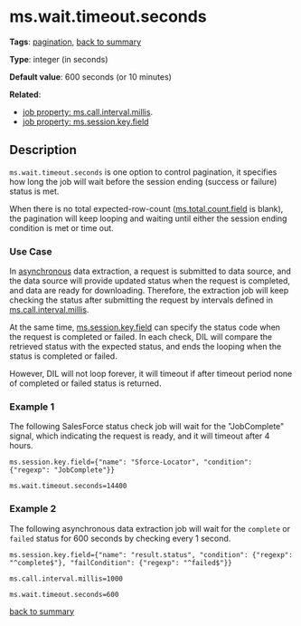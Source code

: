 # ms.wait.timeout.seconds

**Tags**: 
[pagination](categories.md#pagination-properties),
[back to summary](summary.md)

**Type**: integer (in seconds)

**Default value**: 600 seconds (or 10 minutes)

**Related**:

- [job property: ms.call.interval.millis](ms.call.interval.millis.md).
- [job property: ms.session.key.field](ms.session.key.field.md)

## Description

`ms.wait.timeout.seconds` is one option to control pagination, it specifies
how long the job will wait before the session ending (success or failure) status is met. 
 
When there is no total expected-row-count ([ms.total.count.field](ms.total.count.field.md) is blank), 
the pagination will keep looping and waiting until either the session 
ending condition is met or time out.

### Use Case 

In [asynchronous](https://github.com/linkedin/data-integration-library/blob/master/docs/patterns/asynchronous-ingestion-pattern.md)
data extraction, a request is submitted to data source, and the
data source will provide updated status when the request is completed, and data 
are ready for downloading. 
Therefore, the extraction job will keep checking the status after submitting the 
request by intervals defined in [ms.call.interval.millis](ms.call.interval.millis.md).

At the same time, 
[ms.session.key.field](ms.session.key.field.md)
can specify the status code when the request is completed or failed. 
In each check, DIL will compare the retrieved status with the expected status, and 
ends the looping when the status is completed or failed. 

However, DIL will not loop forever, it will timeout if after timeout period none of 
completed or failed status is returned. 

### Example 1 

The following SalesForce status check job will wait for the "JobComplete" signal, which indicating
the request is ready, and it will timeout after 4 hours. 

`ms.session.key.field={"name": "Sforce-Locator", "condition": {"regexp": "JobComplete"}}`

`ms.wait.timeout.seconds=14400`

### Example 2

The following asynchronous data extraction job will wait for the `complete` or `failed` status
for 600 seconds by checking every 1 second. 

`ms.session.key.field={"name": "result.status", "condition": {"regexp": "^complete$"}, "failCondition": {"regexp": "^failed$"}}`

`ms.call.interval.millis=1000`

`ms.wait.timeout.seconds=600`
        
[back to summary](summary.md#mswaittimeoutseconds)   